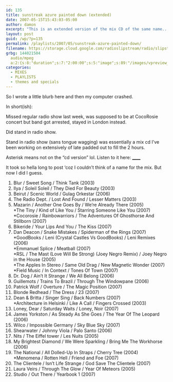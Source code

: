 ```yaml
---
id: 135
title: sunstreak azure painted down (extended)
date: 2007-05-15T15:43:03-05:00
author: damon
excerpt: "This is an extended version of the mix CD of the same name.. yes! advanced goodness! 40 extra minutes!  (for those not into CD players anee more)"
layout: post
guid: /wp/?p=135
permalink: /playlists/2007/05/sunstreak-azure-painted-down/
filename: https://storage.cloud.google.com/radioslipstream/radio/slipstream-may14.mp3
grbg: 144021504
  audio/mpeg
  a:2:{s:8:"duration";s:7:"2:00:00";s:5:"image";s:89:"/images/vpreview_center.png";}
categories:
  - MIXES
  - PLAYLISTS
  - themes and specials
---
```


<p class="note_content clearfix">
  So I wrote a little blurb here and then my computer crashed.
</p>

In short(ish):

Missed regular radio show last week, was supposed to be at CocoRosie concert but band got arrested, stayed in London instead.

Did stand in radio show.

Stand in radio show (sans tongue wagging) was essentially a mix cd I’ve been working on extensively of late padded out to fill the 2 hours.

Asterisk means not on the “cd version” lol. Listen to it here: <a href="/radio/slipstream-may14.mp3" target="_blank" title="http://slipstream.brokenuniverse.com/radio/upload/slipstream-may14.mp3">\_\_\_\_</a>

It took so hella long to post ‘coz I couldn’t think of a name for the mix. But now I did I guess.

1. Blur / Sweet Song / Think Tank (2003)
2. Ilya / Soleil Soleil / They Died For Beauty (2003)
3. Beirut / Scenic World / Gulag Orkestar (2006)
4. The Radio Dept. / Lost And Found / Lesser Matters (2003)
5. Mazarin / Another One Goes By / We’re Already There (2005)  
   *The Tiny / Kind of Like You / Starring Someone Like You (2007)  
   *Cocorosie / Rainbowarriors / The Adventures Of Ghosthorse And Stillborn (2007)
6. Bikeride / Your Lips And You / The Kiss (2007)
7. Dan Deacon / Snake Mistakes / Spiderman of the Rings (2007)  
   *GoodBooks / Leni (Crystal Castles Vs GoodBooks) / Leni Remixes (2006)  
   *Emmanuel Splice / Meatball (2007)  
   *RSL / The Mast (Love Will Be Strong) (Joey Negro Remix) / Joey Negro in the House (2005)  
   *The Apples In Stereo / Same Old Drag / New Magnetic Wonder (2007)  
   \*Field Music / In Context / Tones Of Town (2007)
8. Dr. Dog / Ain’t It Strange / We All Belong (2006)
9. Guillemots / Trains To Brazil / Through The Windowpane (2006)
10. Patrick Wolf / Overture / The Magic Position (2007)
11. Blonde Redhead / The Dress / 23 (2007)
12. Dean & Britta / Singer Sing / Back Numbers (2007)  
    \*Architecture in Helsinki / Like A Call / Fingers Crossed (2003)
13. Loney, Dear / Saturday Waits / Loney, Noir (2007)
14. James Yorkston / As Steady As She Goes / The Year Of The Leopard (2006)
15. Wilco / Impossible Germany / Sky Blue Sky (2007)
16. Shearwater / Johnny Viola / Palo Santo (2006)
17. Nits / The Eiffel tower / Les Nuits (2005)
18. My Brightest Diamond / We Were Sparkling / Bring Me The Workhorse (2006)
19. The National / All Dolled-Up In Straps / Cherry Tree (2004)  
    \*Menomena / Rotten Hell / Friend and Foe (2007)
20. The Clientele / Isn’t Life Strange / God Save The Clientele (2007)
21. Laura Veirs / Through The Glow / Year Of Meteors (2005)
22. Studio / Out There / Yearbook 1 (2007)
